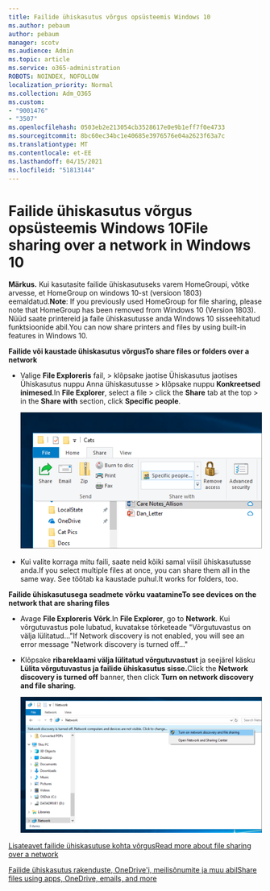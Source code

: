 ```yaml
---
title: Failide ühiskasutus võrgus opsüsteemis Windows 10
ms.author: pebaum
author: pebaum
manager: scotv
ms.audience: Admin
ms.topic: article
ms.service: o365-administration
ROBOTS: NOINDEX, NOFOLLOW
localization_priority: Normal
ms.collection: Adm_O365
ms.custom:
- "9001476"
- "3507"
ms.openlocfilehash: 0503eb2e213054cb3528617e0e9b1eff7f0e4733
ms.sourcegitcommit: 8bc60ec34bc1e40685e3976576e04a2623f63a7c
ms.translationtype: MT
ms.contentlocale: et-EE
ms.lasthandoff: 04/15/2021
ms.locfileid: "51813144"
---
```

# <a name="file-sharing-over-a-network-in-windows-10"></a><span data-ttu-id="409d8-102">Failide ühiskasutus võrgus opsüsteemis Windows 10</span><span class="sxs-lookup"><span data-stu-id="409d8-102">File sharing over a network in Windows 10</span></span>

<span data-ttu-id="409d8-103">**Märkus.** Kui kasutasite failide ühiskasutuseks varem HomeGroupi, võtke arvesse, et HomeGroup on windows 10-st (versioon 1803) eemaldatud.</span><span class="sxs-lookup"><span data-stu-id="409d8-103">**Note**: If you previously used HomeGroup for file sharing, please note that HomeGroup has been removed from Windows 10 (Version 1803).</span></span> <span data-ttu-id="409d8-104">Nüüd saate printereid ja faile ühiskasutusse anda Windows 10 sisseehitatud funktsioonide abil.</span><span class="sxs-lookup"><span data-stu-id="409d8-104">You can now share printers and files by using built-in features in Windows 10.</span></span>

<span data-ttu-id="409d8-105">**Failide või kaustade ühiskasutus võrgus**</span><span class="sxs-lookup"><span data-stu-id="409d8-105">**To share files or folders over a network**</span></span>

- <span data-ttu-id="409d8-106">Valige **File Exploreris** fail, > klõpsake  jaotise Ühiskasutus jaotises Ühiskasutus nuppu  Anna ühiskasutusse > klõpsake nuppu **Konkreetsed inimesed**.</span><span class="sxs-lookup"><span data-stu-id="409d8-106">In **File Explorer**, select a file > click the **Share** tab at the top > in the **Share with** section, click **Specific people**.</span></span>

    ![Andke fail ühiskasutusse kindlatele inimestele.](media/share-with-specific-people.png)
          
- <span data-ttu-id="409d8-108">Kui valite korraga mitu faili, saate neid kõiki samal viisil ühiskasutusse anda.</span><span class="sxs-lookup"><span data-stu-id="409d8-108">If you select multiple files at once, you can share them all in the same way.</span></span> <span data-ttu-id="409d8-109">See töötab ka kaustade puhul.</span><span class="sxs-lookup"><span data-stu-id="409d8-109">It works for folders, too.</span></span>

<span data-ttu-id="409d8-110">**Failide ühiskasutusega seadmete võrku vaatamine**</span><span class="sxs-lookup"><span data-stu-id="409d8-110">**To see devices on the network that are sharing files**</span></span>

- <span data-ttu-id="409d8-111">Avage **File Exploreris** **Võrk**.</span><span class="sxs-lookup"><span data-stu-id="409d8-111">In **File Explorer**, go to **Network**.</span></span> <span data-ttu-id="409d8-112">Kui võrgutuvastus pole lubatud, kuvatakse tõrketeade "Võrgutuvastus on välja lülitatud..."</span><span class="sxs-lookup"><span data-stu-id="409d8-112">If Network discovery is not enabled, you will see an error message "Network discovery is turned off..."</span></span>

- <span data-ttu-id="409d8-113">Klõpsake **ribareklaami välja lülitatud võrgutuvastust** ja seejärel käsku **Lülita võrgutuvastus ja failide ühiskasutus sisse.**</span><span class="sxs-lookup"><span data-stu-id="409d8-113">Click the **Network discovery is turned off** banner, then click **Turn on network discovery and file sharing**.</span></span>

    ![Lülitage sisse võrgutuvastus ja failide ühiskasutus.](media/turn-on-network-discovery.png)

[<span data-ttu-id="409d8-115">Lisateavet failide ühiskasutuse kohta võrgus</span><span class="sxs-lookup"><span data-stu-id="409d8-115">Read more about file sharing over a network</span></span>](https://support.microsoft.com/help/4092694/windows-10-file-sharing-over-a-network)

[<span data-ttu-id="409d8-116">Failide ühiskasutus rakenduste, OneDrive'i, meilisõnumite ja muu abil</span><span class="sxs-lookup"><span data-stu-id="409d8-116">Share files using apps, OneDrive, emails, and more</span></span>](https://support.microsoft.com/help/4027674/windows-10-share-files-in-file-explorer)
